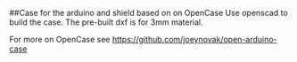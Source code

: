 ##Case for the arduino and shield based on on OpenCase
Use openscad to build the case. The pre-built dxf is for 3mm material.

For more on OpenCase see https://github.com/joeynovak/open-arduino-case
